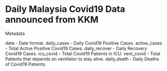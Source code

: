 # Daily Malaysia Covid19 Data announced from KKM

Metadata

date - Date format.
daily_cases - Daily Covid19 Positive Cases.
active_cases - Total Active Positive Covid19 Cases.
daily_recover - Daily Recovery Covid19 Cases.
icu_covid - Total Covid19 Patients in ICU.
vent_covid - Total Patients that depends on ventilator to stay alive.
daily_death - Daily Deaths of Covid19 Patients.
